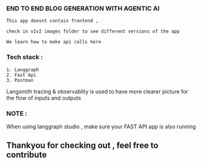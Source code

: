 ### END TO END BLOG GENERATION WITH AGENTIC AI

```
This app doesnt contain frontend ,

check in v1v2 images folder to see different versions of the app
```
```
We learn how to make api calls here
```


### Tech stack : 

```
1. Langgraph
2. Fast Api 
3. Postman
```


Langsmith tracing & observablity is used to have more clearer picture for the flow of inputs and outputs


### NOTE : 


When using langgraph studio , make sure your FAST API app is also running 



## Thankyou for checking out , feel free to contribute
